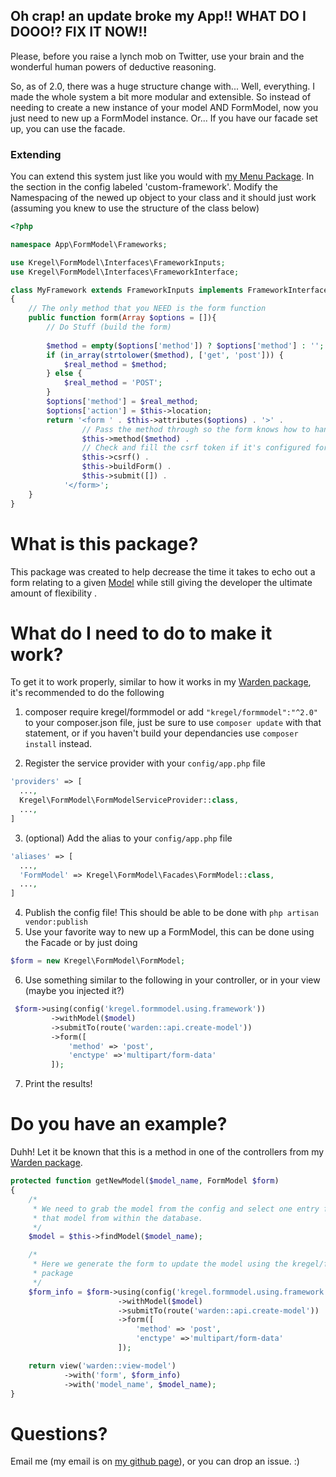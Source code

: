 ## Oh crap! an update broke my App!! WHAT DO I DOOO!? FIX IT NOW!!

Please, before you raise a lynch mob on Twitter, use your brain and the wonderful human powers of deductive reasoning.

So, as of 2.0, there was a huge structure change with... Well, everything. I made the whole system a bit more modular
and extensible. So instead of needing to create a new instance of your model AND FormModel, now you just need to new up
a FormModel instance. Or... If you have our facade set up, you can use the facade.

### Extending

You can extend this system just like you would with [my Menu Package](https://github.com/austinkregel/Menu). In the section in the config 
labeled 'custom-framework'. Modify the Namespacing of the newed up object to your class and it should just work (assuming you knew 
to use the structure of the class below)

```php
<?php

namespace App\FormModel\Frameworks;

use Kregel\FormModel\Interfaces\FrameworkInputs;
use Kregel\FormModel\Interfaces\FrameworkInterface;

class MyFramework extends FrameworkInputs implements FrameworkInterface
{
    // The only method that you NEED is the form function
    public function form(Array $options = []){
        // Do Stuff (build the form)
        
        $method = empty($options['method']) ? $options['method'] : '';
        if (in_array(strtolower($method), ['get', 'post'])) {
            $real_method = $method;
        } else {
            $real_method = 'POST';
        }
        $options['method'] = $real_method;
        $options['action'] = $this->location;
        return '<form ' . $this->attributes($options) . '>' .
                // Pass the method through so the form knows how to handle it's self (with laravel)
                $this->method($method) .
                // Check and fill the csrf token if it's configured for it.
                $this->csrf() .
                $this->buildForm() .
                $this->submit([]) .
            '</form>';
    }
}
```

# What is this package?
This package was created to help decrease the time it takes to echo out a form relating to a given [Model](http://laravel.com/docs/master/eloquent) while still giving the developer the ultimate amount of flexibility . 

# What do I need to do to make it work?
To get it to work properly, similar to how it works in my [Warden package](https://github.com/austinkregel/warden), it's recommended to do the following
 
  1.  composer require kregel/formmodel
      or add `"kregel/formmodel":"^2.0"` to your composer.json file, just be sure to use `composer update` with that statement, or if you haven't build your dependancies use `composer install` instead.
      
      
  2.  Register the service provider with your `config/app.php` file
  
  ```php
  'providers' => [
    ...,
    Kregel\FormModel\FormModelServiceProvider::class,
    ...,
  ]
  ```
  3.  (optional) Add the alias to your `config/app.php` file
  
  ```php
  'aliases' => [
    ...,
    'FormModel' => Kregel\FormModel\Facades\FormModel::class,
    ...,
  ]
  ```
  4.  Publish the config file! This should be able to be done with `php artisan vendor:publish`
  5.  Use your favorite way to new up a FormModel, this can be done using the Facade or by just doing 
  
  ```php 
  $form = new Kregel\FormModel\FormModel;
  ```
  6.  
     Use something similar to the following in your controller, or in your view (maybe you injected it?)
 ```php
  $form->using(config('kregel.formmodel.using.framework'))
          ->withModel($model)
          ->submitTo(route('warden::api.create-model'))
          ->form([
              'method' => 'post',
              'enctype' =>'multipart/form-data'
          ]);
  ```

  7.  Print the results!
  
# Do you have an example?
Duhh! Let it be known that this is a method in one of the controllers from my [Warden package](https://github.com/austinkregel/warden).

```php
protected function getNewModel($model_name, FormModel $form)
{
    /*
     * We need to grab the model from the config and select one entry for
     * that model from within the database.
     */
    $model = $this->findModel($model_name);

    /*
     * Here we generate the form to update the model using the kregel/formmodel
     * package
     */
    $form_info = $form->using(config('kregel.formmodel.using.framework'))
                        ->withModel($model)
                        ->submitTo(route('warden::api.create-model'))
                        ->form([
                            'method' => 'post',
                            'enctype' =>'multipart/form-data'
                        ]);

    return view('warden::view-model')
            ->with('form', $form_info)
            ->with('model_name', $model_name);
}
```

# Questions?
Email me (my email is on [my github page](http://github.com/austinkregel)), or you can drop an issue. :)

